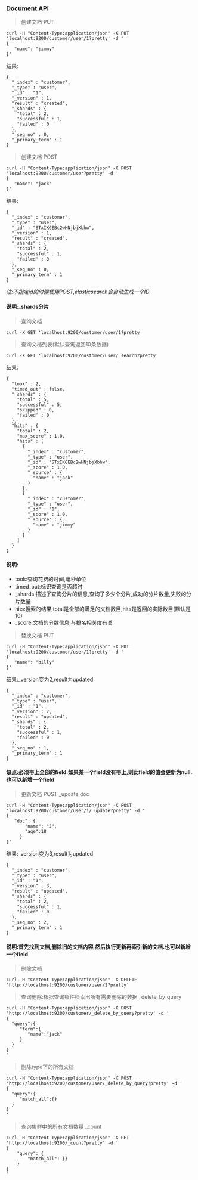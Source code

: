### Document API

> 创建文档 PUT
```
curl -H "Content-Type:application/json" -X PUT 'localhost:9200/customer/user/1?pretty' -d ' 
{
   "name": "jimmy"
}'
```
结果:
```
{
  "_index" : "customer",
  "_type" : "user",
  "_id" : "1",
  "_version" : 1,
  "result" : "created",
  "_shards" : {
    "total" : 2,
    "successful" : 1,
    "failed" : 0
  },
  "_seq_no" : 0,
  "_primary_term" : 1
}
```
> 创建文档 POST 
```
curl -H "Content-Type:application/json" -X POST 'localhost:9200/customer/user?pretty' -d ' 
{
   "name": "jack"
}'
```  
结果:
```
{
  "_index" : "customer",
  "_type" : "user",
  "_id" : "STxIKGEBc2wHNjbjXbhw",
  "_version" : 1,
  "result" : "created",
  "_shards" : {
    "total" : 2,
    "successful" : 1,
    "failed" : 0
  },
  "_seq_no" : 0,
  "_primary_term" : 1
}
```
*注:不指定id的时候使用POST,elasticsearch会自动生成一个ID*  
#### 说明:_shards分片

> 查询文档
```
curl -X GET 'localhost:9200/customer/user/1?pretty'
```

> 查询文档列表(默认查询返回10条数据)
```
curl -X GET 'localhost:9200/customer/user/_search?pretty'
``` 
结果:
```
{
  "took" : 2,
  "timed_out" : false,
  "_shards" : {
    "total" : 5,
    "successful" : 5,
    "skipped" : 0,
    "failed" : 0
  },
  "hits" : {
    "total" : 2,
    "max_score" : 1.0,
    "hits" : [
      {
        "_index" : "customer",
        "_type" : "user",
        "_id" : "STxIKGEBc2wHNjbjXbhw",
        "_score" : 1.0,
        "_source" : {
          "name" : "jack"
        }
      },
      {
        "_index" : "customer",
        "_type" : "user",
        "_id" : "1",
        "_score" : 1.0,
        "_source" : {
          "name" : "jimmy"
        }
      }
    ]
  }
}
```
#### 说明:
* took:查询花费的时间,毫秒单位
* timed_out:标识查询是否超时
* _shards:描述了查询分片的信息,查询了多少个分片,成功的分片数量,失败的分片数量
* hits:搜索的结果,total是全部的满足的文档数目,hits是返回的实际数目(默认是10)
* _score:文档的分数信息,与排名相关度有关

> 替换文档 PUT
```
curl -H "Content-Type:application/json" -X PUT 'localhost:9200/customer/user/1?pretty' -d ' 
{
   "name": "billy"
}'
```
结果:_version变为2,result为updated
```
{
  "_index" : "customer",
  "_type" : "user",
  "_id" : "1",
  "_version" : 2,
  "result" : "updated",
  "_shards" : {
    "total" : 2,
    "successful" : 1,
    "failed" : 0
  },
  "_seq_no" : 1,
  "_primary_term" : 1
}
```
#### 缺点:必须带上全部的field.如果某一个field没有带上,则此field的值会更新为null.也可以新增一个field

> 更新文档 POST _update doc
```
curl -H "Content-Type:application/json" -X POST 'localhost:9200/customer/user/1/_update?pretty' -d ' 
{
   "doc": {
       "name": "J",
       "age":18
     }
}'
```
结果:_version变为3,result为updated
```
{
  "_index" : "customer",
  "_type" : "user",
  "_id" : "1",
  "_version" : 3,
  "result" : "updated",
  "_shards" : {
    "total" : 2,
    "successful" : 1,
    "failed" : 0
  },
  "_seq_no" : 2,
  "_primary_term" : 1
}
```
#### 说明:首先找到文档,删除旧的文档内容,然后执行更新再索引新的文档.也可以新增一个field

> 删除文档 
```
curl -H "Content-Type:application/json" -X DELETE 'http://localhost:9200/customer/user/2?pretty'
```

> 查询删除:根据查询条件检索出所有需要删除的数据 _delete_by_query
```
curl -H "Content-Type:application/json" -X POST 'http://localhost:9200/customer/_delete_by_query?pretty' -d '
{
  "query":{
     "term":{
        "name":"jack"
     }
  }
}
'
```
> 删除type下的所有文档 
```
curl -H "Content-Type:application/json" -X POST 'http://localhost:9200/customer/user/_delete_by_query?pretty' -d '
{
  "query":{
     "match_all":{}
  }
}
'
```

> 查询集群中的所有文档数量 _count
```
curl -H "Content-Type:application/json" -X GET 'http://localhost:9200/_count?pretty' -d '
{
    "query": {
        "match_all": {}
    }
}
'
```
